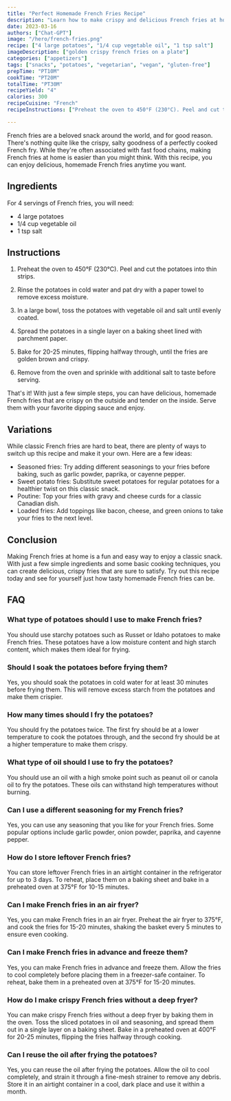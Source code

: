 ```yaml
---
title: "Perfect Homemade French Fries Recipe"
description: "Learn how to make crispy and delicious French fries at home with this easy recipe."
date: 2023-03-16
authors: ["Chat-GPT"]
image: "/hero/french-fries.png"
recipe: ["4 large potatoes", "1/4 cup vegetable oil", "1 tsp salt"]
imageDescription: ["golden crispy french fries on a plate"]
categories: ["appetizers"]
tags: ["snacks", "potatoes", "vegetarian", "vegan", "gluten-free"]
prepTime: "PT10M"
cookTime: "PT20M"
totalTime: "PT30M"
recipeYield: "4"
calories: 300
recipeCuisine: "French"
recipeInstructions: ["Preheat the oven to 450°F (230°C). Peel and cut the potatoes into thin strips.", "Rinse the potatoes in cold water and pat dry with a paper towel to remove excess moisture.", "In a large bowl, toss the potatoes with vegetable oil and salt until evenly coated.", "Spread the potatoes in a single layer on a baking sheet lined with parchment paper.", "Bake for 20-25 minutes, flipping halfway through, until the fries are golden brown and crispy.", "Remove from the oven and sprinkle with additional salt to taste before serving."]

---
```


French fries are a beloved snack around the world, and for good reason. There's nothing quite like the crispy, salty goodness of a perfectly cooked French fry. While they're often associated with fast food chains, making French fries at home is easier than you might think. With this recipe, you can enjoy delicious, homemade French fries anytime you want.

## Ingredients

For 4 servings of French fries, you will need:

- 4 large potatoes
- 1/4 cup vegetable oil
- 1 tsp salt

## Instructions

1. Preheat the oven to 450°F (230°C). Peel and cut the potatoes into thin strips.

2. Rinse the potatoes in cold water and pat dry with a paper towel to remove excess moisture.

3. In a large bowl, toss the potatoes with vegetable oil and salt until evenly coated.

4. Spread the potatoes in a single layer on a baking sheet lined with parchment paper.

5. Bake for 20-25 minutes, flipping halfway through, until the fries are golden brown and crispy.

6. Remove from the oven and sprinkle with additional salt to taste before serving.

That's it! With just a few simple steps, you can have delicious, homemade French fries that are crispy on the outside and tender on the inside. Serve them with your favorite dipping sauce and enjoy.

## Variations

While classic French fries are hard to beat, there are plenty of ways to switch up this recipe and make it your own. Here are a few ideas:

- Seasoned fries: Try adding different seasonings to your fries before baking, such as garlic powder, paprika, or cayenne pepper.
- Sweet potato fries: Substitute sweet potatoes for regular potatoes for a healthier twist on this classic snack.
- Poutine: Top your fries with gravy and cheese curds for a classic Canadian dish.
- Loaded fries: Add toppings like bacon, cheese, and green onions to take your fries to the next level.

## Conclusion

Making French fries at home is a fun and easy way to enjoy a classic snack. With just a few simple ingredients and some basic cooking techniques, you can create delicious, crispy fries that are sure to satisfy. Try out this recipe today and see for yourself just how tasty homemade French fries can be.

## FAQ

### What type of potatoes should I use to make French fries?

You should use starchy potatoes such as Russet or Idaho potatoes to make French fries. These potatoes have a low moisture content and high starch content, which makes them ideal for frying.

### Should I soak the potatoes before frying them?

Yes, you should soak the potatoes in cold water for at least 30 minutes before frying them. This will remove excess starch from the potatoes and make them crispier.

### How many times should I fry the potatoes?

You should fry the potatoes twice. The first fry should be at a lower temperature to cook the potatoes through, and the second fry should be at a higher temperature to make them crispy.

### What type of oil should I use to fry the potatoes?

You should use an oil with a high smoke point such as peanut oil or canola oil to fry the potatoes. These oils can withstand high temperatures without burning.

### Can I use a different seasoning for my French fries?

Yes, you can use any seasoning that you like for your French fries. Some popular options include garlic powder, onion powder, paprika, and cayenne pepper.

### How do I store leftover French fries?

You can store leftover French fries in an airtight container in the refrigerator for up to 3 days. To reheat, place them on a baking sheet and bake in a preheated oven at 375°F for 10-15 minutes.

### Can I make French fries in an air fryer?

Yes, you can make French fries in an air fryer. Preheat the air fryer to 375°F, and cook the fries for 15-20 minutes, shaking the basket every 5 minutes to ensure even cooking.

### Can I make French fries in advance and freeze them?

Yes, you can make French fries in advance and freeze them. Allow the fries to cool completely before placing them in a freezer-safe container. To reheat, bake them in a preheated oven at 375°F for 15-20 minutes.

### How do I make crispy French fries without a deep fryer?

You can make crispy French fries without a deep fryer by baking them in the oven. Toss the sliced potatoes in oil and seasoning, and spread them out in a single layer on a baking sheet. Bake in a preheated oven at 400°F for 20-25 minutes, flipping the fries halfway through cooking.

### Can I reuse the oil after frying the potatoes?

Yes, you can reuse the oil after frying the potatoes. Allow the oil to cool completely, and strain it through a fine-mesh strainer to remove any debris. Store it in an airtight container in a cool, dark place and use it within a month.